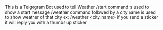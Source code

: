 This is a Telgegram Bot used to tell Weather 
/start command is used to show a start message
/weather command followed by a city name is used to show weather of that city ex: /weather <city_name>
if you send a sticker it will reply you with a thumbs up sticker
